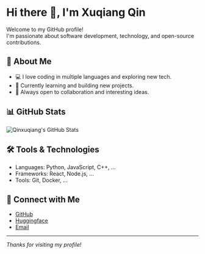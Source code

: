 # Hi there 👋, I'm Xuqiang Qin

Welcome to my GitHub profile!  
I'm passionate about software development, technology, and open-source contributions.

## 🚀 About Me

- 💻 I love coding in multiple languages and exploring new tech.
- 🌱 Currently learning and building new projects.
- 🤝 Always open to collaboration and interesting ideas.

## 📊 GitHub Stats

![Qinxuqiang's GitHub Stats](https://github-readme-stats.vercel.app/api?username=qinxuqiang&show_icons=true&hide_title=true&theme=default)

## 🛠️ Tools & Technologies

- Languages: Python, JavaScript, C++, ...
- Frameworks: React, Node.js, ...
- Tools: Git, Docker, ...

## 🔗 Connect with Me

- [GitHub](https://github.com/qinxuqiang)
- [Huggingface](https://huggingface.co/qinxuqiang1990)
- [Email](mailto:russellqin@gmail.com)

---

_Thanks for visiting my profile!_
